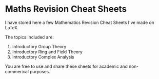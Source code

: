 # Maths Revision Cheat Sheets
I have stored here a few Mathematics Revision Cheat Sheets I've made on LaTeX. 

The topics included are:
1. Introductory Group Theory
2. Introductory Ring and Field Theory
3. Introductory Complex Analysis

You are free to use and share these sheets for academic and non-commerical purposes.
